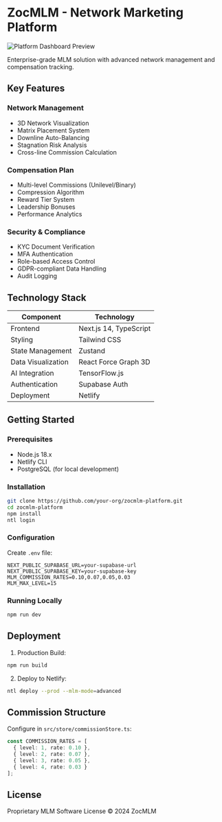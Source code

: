 # ZocMLM - Network Marketing Platform

![Platform Dashboard Preview](public/screenshot-dashboard.png)

Enterprise-grade MLM solution with advanced network management and compensation tracking.

## Key Features

### Network Management
- 3D Network Visualization
- Matrix Placement System
- Downline Auto-Balancing
- Stagnation Risk Analysis
- Cross-line Commission Calculation

### Compensation Plan
- Multi-level Commissions (Unilevel/Binary)
- Compression Algorithm
- Reward Tier System
- Leadership Bonuses
- Performance Analytics

### Security & Compliance
- KYC Document Verification
- MFA Authentication
- Role-based Access Control
- GDPR-compliant Data Handling
- Audit Logging

## Technology Stack

| Component              | Technology               |
|------------------------|--------------------------|
| Frontend               | Next.js 14, TypeScript   |
| Styling                | Tailwind CSS             |
| State Management       | Zustand                  |
| Data Visualization     | React Force Graph 3D     |
| AI Integration         | TensorFlow.js            |
| Authentication         | Supabase Auth            |
| Deployment             | Netlify                  |

## Getting Started

### Prerequisites
- Node.js 18.x
- Netlify CLI
- PostgreSQL (for local development)

### Installation
```bash
git clone https://github.com/your-org/zocmlm-platform.git
cd zocmlm-platform
npm install
ntl login
```

### Configuration
Create `.env` file:
```env
NEXT_PUBLIC_SUPABASE_URL=your-supabase-url
NEXT_PUBLIC_SUPABASE_KEY=your-supabase-key
MLM_COMMISSION_RATES=0.10,0.07,0.05,0.03
MLM_MAX_LEVEL=15
```

### Running Locally
```bash
npm run dev
```

## Deployment

1. Production Build:
```bash
npm run build
```

2. Deploy to Netlify:
```bash
ntl deploy --prod --mlm-mode=advanced
```

## Commission Structure

Configure in `src/store/commissionStore.ts`:
```typescript
const COMMISSION_RATES = [
  { level: 1, rate: 0.10 },
  { level: 2, rate: 0.07 },
  { level: 3, rate: 0.05 },
  { level: 4, rate: 0.03 }
];
```

## License

Proprietary MLM Software License © 2024 ZocMLM
